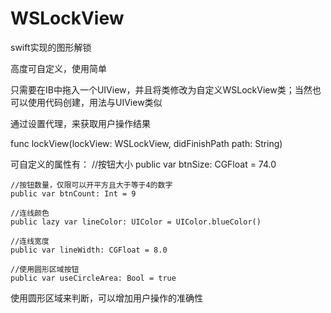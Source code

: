 # WSLockView

swift实现的图形解锁

高度可自定义，使用简单

只需要在IB中拖入一个UIView，并且将类修改为自定义WSLockView类；当然也可以使用代码创建，用法与UIView类似

通过设置代理，来获取用户操作结果

func lockView(lockView: WSLockView, didFinishPath path: String)

可自定义的属性有：
    //按钮大小
    public var btnSize: CGFloat = 74.0
    
    //按钮数量，仅限可以开平方且大于等于4的数字
    public var btnCount: Int = 9
    
    //连线颜色
    public lazy var lineColor: UIColor = UIColor.blueColor()
    
    //连线宽度
    public var lineWidth: CGFloat = 8.0
    
    //使用圆形区域按钮
    public var useCircleArea: Bool = true
    
使用圆形区域来判断，可以增加用户操作的准确性
